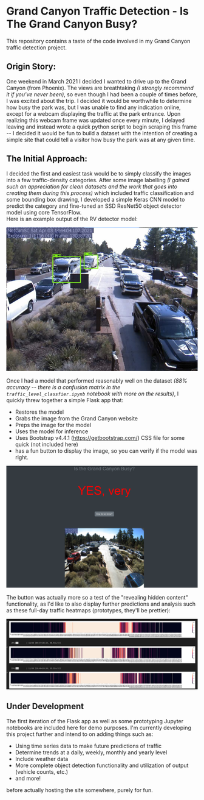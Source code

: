 # Grand Canyon Traffic Detection - Is The Grand Canyon Busy?

This repository contains a taste of the code involved in my Grand Canyon traffic detection project.

## Origin Story:  

One weekend in March 2021 I decided I wanted to drive up to the Grand Canyon (from Phoenix). The views are breathtaking *(I strongly recommend it if you've never been)*, so even though I had been a couple of times before, I was excited about the trip. I decided it would be worthwhile to determine how busy the park was, but I was unable to find any indication online, except for a webcam displaying the traffic at the park entrance. Upon realizing this webcam frame was updated once every minute, I delayed leaving and instead wrote a quick python script to begin scraping this frame -- I decided it would be fun to build a dataset with the intention of creating a simple site that could tell a visitor how busy the park was at any given time.

## The Initial Approach:  

I decided the first and easiest task would be to simply classify the images into a few traffic-density categories. After some image labelling *(I gained such an appreciation for clean datasets and the work that goes into creating them during this process)* which included traffic classification and some bounding box drawing, I developed a simple Keras CNN model to predict the category and fine-tuned an SSD ResNet50 object detector model using core TensorFlow.   
Here is an example output of the RV detector model:

![Example RV detector Output](/imgs/rv_detector.png)

Once I had a model that performed reasonably well on the dataset *(88% accuracy -- there is a confusion matrix in the `traffic_level_classfier.ipynb` notebook with more on the results)*, I quickly threw together a simple Flask app that:
- Restores the model
- Grabs the image from the Grand Canyon website
- Preps the image for the model
- Uses the model for inference
- Uses Bootstrap v4.4.1 (https://getbootstrap.com/) CSS file for some quick (not included here)
- has a fun button to display the image, so you can verify if the model was right.    

![Frame from dev website running](/imgs/isTheGrandCanyonBusy.png)

The button was actually more so a test of the "revealing hidden content" functionality, as I'd like to also display further predictions and analysis such as these full-day traffic heatmaps (prototypes, they'll be prettier):

![Heatmap example](/imgs/full_day_traffic_heatmap.png)



## Under Development

The first iteration of the Flask app as well as some prototyping Jupyter notebooks are included here for demo purposes. I'm currently developing this project further and intend to on adding things such as:
- Using time series data to make future predictions of traffic
- Determine trends at a daily, weekly, monthly and yearly level
- Include weather data
- More complete object detection functionality and utilization of output (vehicle counts, etc.)
- and more!

before actually hosting the site somewhere, purely for fun.


